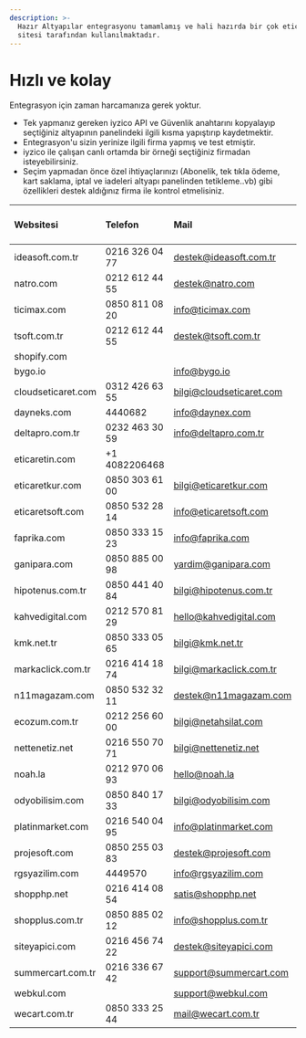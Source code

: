 ```yaml
---
description: >-
  Hazır Altyapılar entegrasyonu tamamlamış ve hali hazırda bir çok eticaret
  sitesi tarafından kullanılmaktadır.
---
```


# Hızlı ve kolay

Entegrasyon için zaman harcamanıza gerek yoktur.

* Tek yapmanız gereken iyzico API ve Güvenlik anahtarını kopyalayıp seçtiğiniz altyapının panelindeki ilgili kısma yapıştırıp kaydetmektir.
* Entegrasyon'u sizin yerinize ilgili firma yapmış ve test etmiştir.
* iyzico ile çalışan canlı ortamda bir örneği seçtiğiniz firmadan isteyebilirsiniz.
* Seçim yapmadan önce özel ihtiyaçlarınızı \(Abonelik, tek tıkla ödeme, kart saklama, iptal ve iadeleri altyapı panelinden tetikleme..vb\) gibi özellikleri destek aldığınız firma ile kontrol etmelisiniz.



| Websitesi | Telefon | Mail | Anında Sanal Pos | Video Anlatım |
| :--- | :--- | :--- | :--- | :--- |
| ideasoft.com.tr | 0216 326 04 77 | destek@ideasoft.com.tr | var |  |
| natro.com | 0212 612 44 55 | destek@natro.com | var |  |
| ticimax.com | 0850 811 08 20 | info@ticimax.com | var |  |
| tsoft.com.tr | 0212 612 44 55 | destek@tsoft.com.tr | var |  |
| shopify.com | ​ | ​ | yok |  |
| bygo.io | ​ | info@bygo.io | yok |  |
| cloudseticaret.com | 0312 426 63 55 | bilgi@cloudseticaret.com | yok |  |
| dayneks.com | 4440682 | info@daynex.com | yok |  |
| deltapro.com.tr | 0232 463 30 59 | info@deltapro.com.tr | yok |  |
| eticaretin.com | +1 4082206468 | ​ | yok |  |
| eticaretkur.com | 0850 303 61 00 | bilgi@eticaretkur.com | yok |  |
| eticaretsoft.com | 0850 532 28 14 | info@eticaretsoft.com | yok |  |
| faprika.com | 0850 333 15 23 | info@faprika.com | yok |  |
| ganipara.com | 0850 885 00 98 | yardim@ganipara.com | yok |  |
| hipotenus.com.tr | 0850 441 40 84 | bilgi@hipotenus.com.tr | yok |  |
| kahvedigital.com | 0212 570 81 29 | hello@kahvedigital.com | yok |  |
| kmk.net.tr | 0850 333 05 65 | bilgi@kmk.net.tr | yok |  |
| markaclick.com.tr | 0216 414 18 74 | bilgi@markaclick.com.tr | yok |  |
| n11magazam.com | 0850 532 32 11 | destek@n11magazam.com | yok |  |
| ecozum.com.tr | 0212 256 60 00 | bilgi@netahsilat.com | yok |  |
| nettenetiz.net | 0216 550 70 71 | bilgi@nettenetiz.net | yok |  |
| noah.la | 0212 970 06 93 | hello@noah.la | yok |  |
| odyobilisim.com | 0850 840 17 33 | bilgi@odyobilisim.com | yok |  |
| platinmarket.com | 0216 540 04 95 | info@platinmarket.com | yok |  |
| projesoft.com | 0850 255 03 83 | destek@projesoft.com | yok |  |
| rgsyazilim.com | 4449570 | info@rgsyazilim.com | yok |  |
| shopphp.net | 0216 414 08 54 | satis@shopphp.net | yok |  |
| shopplus.com.tr | 0850 885 02 12 | info@shopplus.com.tr | yok |  |
| siteyapici.com | 0216 456 74 22 | destek@siteyapici.com | yok |  |
| summercart.com.tr | 0216 336 67 42 | support@summercart.com | yok |  |
| webkul.com | ​ | support@webkul.com | yok |  |
| wecart.com.tr | 0850 333 25 44 | mail@wecart.com.tr | yok |  |

